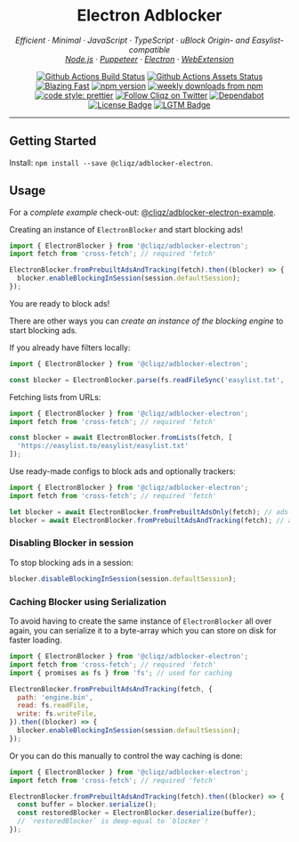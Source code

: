 <h1 align="center">Electron Adblocker</h2>

<p align="center">
  <em>
    Efficient
    · Minimal
    · JavaScript
    · TypeScript
    · uBlock Origin- and Easylist-compatible
  </em>
  <br />
  <em>
    <a href="https://github.com/ghostery/adblocker/tree/master/packages/adblocker">Node.js</a>
    · <a href="https://github.com/ghostery/adblocker/tree/master/packages/adblocker-puppeteer">Puppeteer</a>
    · <a href="https://github.com/ghostery/adblocker/tree/master/packages/adblocker-electron">Electron</a>
    · <a href="https://github.com/ghostery/adblocker/tree/master/packages/adblocker-webextension">WebExtension</a>
  </em>
</p>

<p align="center">
  <a href="https://github.com/ghostery/adblocker/actions?query=workflow%3ATests">
    <img alt="Github Actions Build Status" src="https://img.shields.io/github/workflow/status/ghostery/adblocker/Tests?label=tests&style=flat-square"></a>
  <a href="https://github.com/ghostery/adblocker/actions?query=workflow%3Assets">
    <img alt="Github Actions Assets Status" src="https://img.shields.io/github/workflow/status/ghostery/adblocker/Assets?label=assets&style=flat-square"></a>
  <a href="https://twitter.com/acdlite/status/974390255393505280">
    <img alt="Blazing Fast" src="https://img.shields.io/badge/speed-blazing%20%F0%9F%94%A5-brightgreen.svg?style=flat-square"></a>
  <a href="https://www.npmjs.com/package/@cliqz/adblocker">
    <img alt="npm version" src="https://img.shields.io/npm/v/@cliqz/adblocker.svg?style=flat-square"></a>
  <a href="https://www.npmjs.com/package/@cliqz/adblocker">
    <img alt="weekly downloads from npm" src="https://img.shields.io/npm/dw/@cliqz/adblocker.svg?style=flat-square"></a>
  <br/>
  <a href="#badge">
    <img alt="code style: prettier" src="https://img.shields.io/badge/code_style-prettier-ff69b4.svg?style=flat-square"></a>
  <a href="https://twitter.com/cliqz">
    <img alt="Follow Cliqz on Twitter" src="https://img.shields.io/twitter/follow/cliqz.svg?label=follow+cliqz&style=flat-square"></a>
  <a href="https://github.com/ghostery/adblocker">
    <img alt="Dependabot" src="https://img.shields.io/badge/dependabot-enabled-brightgreen?logo=dependabot&style=flat-square"></a>
  <a href="https://github.com/ghostery/adblocker/blob/master/LICENSE">
    <img alt="License Badge" src="https://img.shields.io/github/license/ghostery/adblocker?style=flat-square"></a>
  <a href="https://lgtm.com/projects/g/ghostery/adblocker?mode=list">
    <img alt="LGTM Badge" src="https://img.shields.io/lgtm/alerts/github/ghostery/adblocker?style=flat-square"></a>
</p>

---

## Getting Started

Install: `npm install --save @cliqz/adblocker-electron`.

## Usage

For a *complete example* check-out: [@cliqz/adblocker-electron-example](https://github.com/ghostery/adblocker/tree/master/packages/adblocker-electron-example).

Creating an instance of `ElectronBlocker` and start blocking ads!

```javascript
import { ElectronBlocker } from '@cliqz/adblocker-electron';
import fetch from 'cross-fetch'; // required 'fetch'

ElectronBlocker.fromPrebuiltAdsAndTracking(fetch).then((blocker) => {
  blocker.enableBlockingInSession(session.defaultSession);
});
```

You are ready to block ads!

There are other ways you can *create an instance of the blocking engine* to
start blocking ads.

If you already have filters locally:
```javascript
import { ElectronBlocker } from '@cliqz/adblocker-electron';

const blocker = ElectronBlocker.parse(fs.readFileSync('easylist.txt', 'utf-8'));
```

Fetching lists from URLs:
```javascript
import { ElectronBlocker } from '@cliqz/adblocker-electron';
import fetch from 'cross-fetch'; // required 'fetch'

const blocker = await ElectronBlocker.fromLists(fetch, [
  'https://easylist.to/easylist/easylist.txt'
]);
```

Use ready-made configs to block ads and optionally trackers:
```javascript
import { ElectronBlocker } from '@cliqz/adblocker-electron';
import fetch from 'cross-fetch'; // required 'fetch'

let blocker = await ElectronBlocker.fromPrebuiltAdsOnly(fetch); // ads only
blocker = await ElectronBlocker.fromPrebuiltAdsAndTracking(fetch); // ads and tracking
```

### Disabling Blocker in session

To stop blocking ads in a session:

```javascript
blocker.disableBlockingInSession(session.defaultSession);
```

### Caching Blocker using Serialization

To avoid having to create the same instance of `ElectronBlocker` all over again,
you can serialize it to a byte-array which you can store on disk for faster
loading.

```javascript
import { ElectronBlocker } from '@cliqz/adblocker-electron';
import fetch from 'cross-fetch'; // required 'fetch'
import { promises as fs } from 'fs'; // used for caching

ElectronBlocker.fromPrebuiltAdsAndTracking(fetch, {
  path: 'engine.bin',
  read: fs.readFile,
  write: fs.writeFile,
}).then((blocker) => {
  blocker.enableBlockingInSession(session.defaultSession);
});
```

Or you can do this manually to control the way caching is done:

```javascript
import { ElectronBlocker } from '@cliqz/adblocker-electron';
import fetch from 'cross-fetch'; // required 'fetch'

ElectronBlocker.fromPrebuiltAdsAndTracking(fetch).then((blocker) => {
  const buffer = blocker.serialize();
  const restoredBlocker = ElectronBlocker.deserialize(buffer);
  // `restoredBlocker` is deep-equal to `blocker`!
});
```
